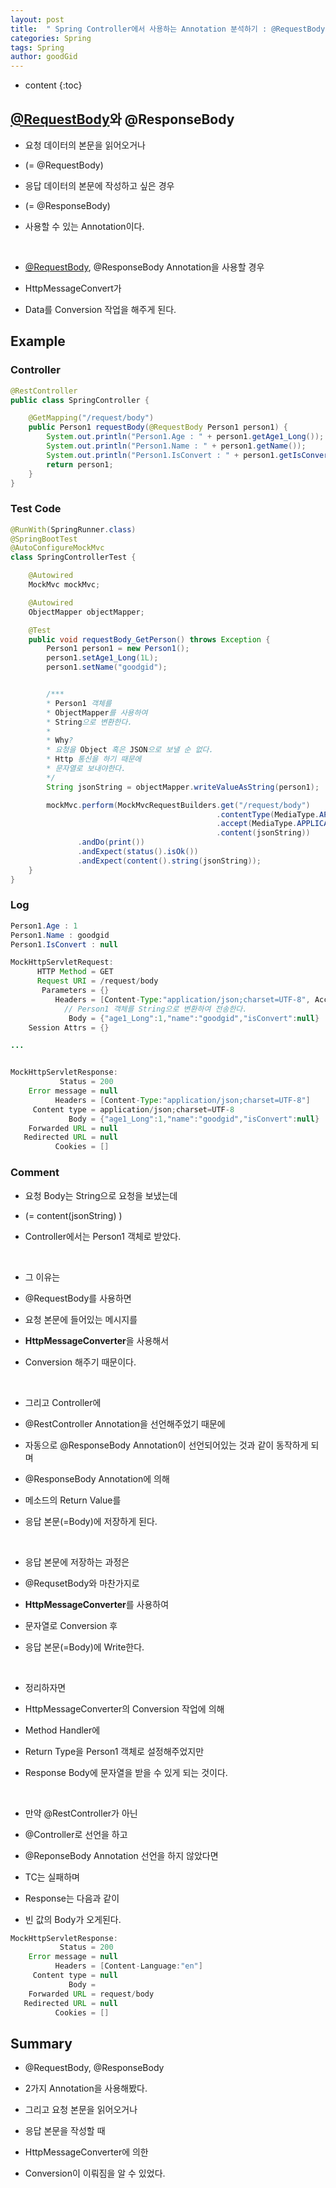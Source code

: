 ```yaml
---
layout: post
title:  " Spring Controller에서 사용하는 Annotation 분석하기 : @RequestBody, @ResponseBody "
categories: Spring
tags: Spring
author: goodGid
---
```

* content
{:toc}

## [@RequestBody]({{site.url}}/Spring-MVC-RequestBody/)와 @ResponseBody

* 요청 데이터의 본문을 읽어오거나 

* (= @RequestBody)

* 응답 데이터의 본문에 작성하고 싶은 경우

* (= @ResponseBody)

* 사용할 수 있는 Annotation이다.

<br>

* [@RequestBody]({{site.url}}/Spring-MVC-RequestBody/), @ResponseBody Annotation을 사용할 경우

* HttpMessageConvert가 

* Data를 Conversion 작업을 해주게 된다.






## Example

### Controller

``` java
@RestController
public class SpringController {

    @GetMapping("/request/body")
    public Person1 requestBody(@RequestBody Person1 person1) {
        System.out.println("Person1.Age : " + person1.getAge1_Long());
        System.out.println("Person1.Name : " + person1.getName());
        System.out.println("Person1.IsConvert : " + person1.getIsConvert());
        return person1;
    }
}
```

### Test Code

``` java
@RunWith(SpringRunner.class)
@SpringBootTest
@AutoConfigureMockMvc
class SpringControllerTest {

    @Autowired
    MockMvc mockMvc;

    @Autowired
    ObjectMapper objectMapper;

    @Test
    public void requestBody_GetPerson() throws Exception {
        Person1 person1 = new Person1();
        person1.setAge1_Long(1L);
        person1.setName("goodgid");


        /***
        * Person1 객체를
        * ObjectMapper를 사용하여
        * String으로 변환한다.
        *
        * Why?
        * 요청을 Object 혹은 JSON으로 보낼 순 없다.
        * Http 통신을 하기 때문에
        * 문자열로 보내야한다.
        */
        String jsonString = objectMapper.writeValueAsString(person1);

        mockMvc.perform(MockMvcRequestBuilders.get("/request/body")
                                              .contentType(MediaType.APPLICATION_JSON_UTF8)
                                              .accept(MediaType.APPLICATION_JSON_UTF8)
                                              .content(jsonString))
               .andDo(print())
               .andExpect(status().isOk())
               .andExpect(content().string(jsonString));
    }
}
```

### Log

``` java
Person1.Age : 1
Person1.Name : goodgid
Person1.IsConvert : null

MockHttpServletRequest:
      HTTP Method = GET
      Request URI = /request/body
       Parameters = {}
          Headers = [Content-Type:"application/json;charset=UTF-8", Accept:"application/json;charset=UTF-8", Content-Length:"49"]
            // Person1 객체를 String으로 변환하여 전송한다.
             Body = {"age1_Long":1,"name":"goodgid","isConvert":null}
    Session Attrs = {}

...


MockHttpServletResponse:
           Status = 200
    Error message = null
          Headers = [Content-Type:"application/json;charset=UTF-8"]
     Content type = application/json;charset=UTF-8
             Body = {"age1_Long":1,"name":"goodgid","isConvert":null}
    Forwarded URL = null
   Redirected URL = null
          Cookies = []
```

### Comment

* 요청 Body는 String으로 요청을 보냈는데

* (= content(jsonString) )

* Controller에서는 Person1 객체로 받았다.

<br>

* 그 이유는 

* @RequestBody를 사용하면

* 요청 본문에 들어있는 메시지를

* **HttpMessageConverter**을 사용해서

* Conversion 해주기 때문이다.

<br>

* 그리고 Controller에 

* @RestController Annotation을 선언해주었기 때문에

* 자동으로 @ResponseBody Annotation이 선언되어있는 것과 같이 동작하게 되며 

* @ResponseBody Annotation에 의해

* 메소드의 Return Value를 

* 응답 본문(=Body)에 저장하게 된다.

<br>

* 응답 본문에 저장하는 과정은 

* @RequsetBody와 마찬가지로

* **HttpMessageConverter**를 사용하여

* 문자열로 Conversion 후

* 응답 본문(=Body)에 Write한다.

<br>

* 정리하자면

* HttpMessageConverter의 Conversion 작업에 의해

* Method Handler에 

* Return Type을 Person1 객체로 설정해주었지만

* Response Body에 문자열을 받을 수 있게 되는 것이다.

<br>

* 만약 @RestController가 아닌

* @Controller로 선언을 하고

* @ReponseBody Annotation 선언을 하지 않았다면

* TC는 실패하며

* Response는 다음과 같이 

* 빈 값의 Body가 오게된다.

``` java
MockHttpServletResponse:
           Status = 200
    Error message = null
          Headers = [Content-Language:"en"]
     Content type = null
             Body = 
    Forwarded URL = request/body
   Redirected URL = null
          Cookies = []
```


## Summary

* @RequestBody, @ResponseBody

* 2가지 Annotation을 사용해봤다.

* 그리고 요청 본문을 읽어오거나

* 응답 본문을 작성할 때

* HttpMessageConverter에 의한

* Conversion이 이뤄짐을 알 수 있었다.
